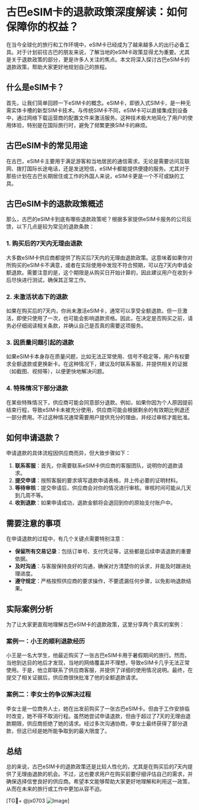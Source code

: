 # 古巴eSIM卡的退款政策深度解读：如何保障你的权益？

在当今全球化的旅行和工作环境中，eSIM卡已经成为了越来越多人的出行必备工具。对于计划前往古巴的朋友来说，了解当地的eSIM卡政策显得尤为重要。尤其是关于退款政策的部分，更是许多人关注的焦点。本文将深入探讨古巴eSIM卡的退款政策，帮助大家更好地规划自己的旅程。

## 什么是eSIM卡？

首先，让我们简单回顾一下eSIM卡的概念。eSIM卡，即嵌入式SIM卡，是一种无需实体卡槽的新型SIM卡技术。与传统SIM卡不同，eSIM卡可以直接集成到设备中，通过网络下载运营商的配置文件来激活服务。这种技术极大地简化了用户的使用体验，特别是在国际旅行时，避免了频繁更换SIM卡的麻烦。

## 古巴eSIM卡的常见用途

在古巴，eSIM卡主要用于满足游客和当地居民的通信需求。无论是需要访问互联网、拨打国际长途电话，还是发送短信，eSIM卡都能提供便捷的服务。尤其对于那些计划在古巴长期居住或工作的外国人来说，eSIM卡更是一个不可或缺的工具。

## 古巴eSIM卡的退款政策概述

那么，古巴的eSIM卡到底有哪些退款政策呢？根据多家提供eSIM卡服务的公司反馈，以下几点是较为常见的退款条款：

### 1. **购买后的7天内无理由退款**

大多数eSIM卡供应商都提供了购买后7天内的无理由退款政策。这意味着如果你对所购买的eSIM卡不满意，或者在实际使用中发现不符合预期，可以在7天内申请全额退款。需要注意的是，这个期限是从购买日开始计算的，因此建议用户在收到卡后尽快进行测试，确保其正常工作。

### 2. **未激活状态下的退款**

如果在购买后的7天内，你尚未激活eSIM卡，通常可以享受全额退款。但一旦激活，即使只使用了一次，也可能会影响退款资格。因此，在决定是否购买之前，请务必仔细阅读相关条款，并确认自己是否真的需要这项服务。

### 3. **因质量问题引起的退款**

如果eSIM卡本身存在质量问题，比如无法正常使用、信号不稳定等，用户有权要求全额退款或更换新卡。在这种情况下，建议及时联系客服，并提供相关的证据（如截图、视频等），以便更快地解决问题。

### 4. **特殊情况下部分退款**

在某些特殊情况下，供应商可能会同意部分退款。例如，如果你因为个人原因提前结束行程，导致eSIM卡未被充分使用，供应商可能会根据剩余的有效期比例退还一部分费用。不过这种情况通常需要用户提供充分的理由，并经过审核才能批准。

## 如何申请退款？

申请退款的具体流程因供应商而异，但大致步骤如下：

1. **联系客服**：首先，你需要联系eSIM卡供应商的客服团队，说明你的退款请求。
2. **提交申请**：按照客服的要求填写退款申请表格，并上传必要的证明材料。
3. **等待审核**：提交申请后，供应商会对你的情况进行审核。审核时间可能从几天到几周不等。
4. **收到退款**：如果申请成功，退款金额将会退回到你的原始支付账户中。

## 需要注意的事项

在申请退款的过程中，有几个关键点需要特别注意：

- **保留所有交易记录**：包括订单号、支付凭证等，这些都是后续申请退款的重要依据。
- **及时沟通**：与客服保持良好的沟通，确保对方清楚你的诉求，并能及时跟进处理进度。
- **遵守规定**：严格按照供应商的要求操作，不要遗漏任何步骤，以免影响退款结果。

## 实际案例分析

为了让大家更直观地理解古巴eSIM卡的退款政策，这里分享两个真实的案例：

### 案例一：小王的顺利退款经历

小王是一名大学生，他最近购买了一张古巴eSIM卡用于暑假期间的旅行。然而，当他到达目的地后才发现，当地的网络覆盖并不理想，导致eSIM卡几乎无法正常使用。于是，他立即联系了供应商客服，并提供了详细的使用情况说明。最终，在提交了相关证据后，供应商很快批准了他的全额退款请求。

### 案例二：李女士的争议解决过程

李女士是一位商务人士，她在出发前购买了一张古巴eSIM卡。但由于工作安排临时改变，她不得不取消行程。虽然她尝试申请退款，但由于超过了7天的无理由退款期限，供应商拒绝了她的请求。经过多次沟通协商，李女士最终获得了部分退款，但这已经是她所能争取到的最大限度了。

## 总结

总的来说，古巴eSIM卡的退款政策还是比较人性化的，尤其是在购买后的7天内提供了无理由退款的机会。不过，这也要求用户在购买前要仔细评估自己的需求，并确保选择信誉良好的供应商。希望本文能够帮助大家更好地理解和利用这一政策，从而在未来的旅行或工作中更加从容不迫。

[TG💪+ @jx0703 ![Image](https://github.com/user-attachments/assets/dbca1d08-cadb-493c-b0ec-ad6f7a83f270)]